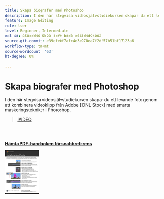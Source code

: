 ```yaml
---
title: Skapa biografer med Photoshop
description: I den här stegvisa videosjälvstudiekursen skapar du ett levande foto genom att kombinera videoklipp från Adobe [!DNL Stock] med smarta maskeringstekniker i Photoshop
feature: Image Editing
role: User
level: Beginner, Intermediate
exl-id: 858cdd40-5b23-4ef9-bdd3-e663d4d94002
source-git-commit: e39efe0f7afc4e3e970ea7f2df57b51bf17123a6
workflow-type: tm+mt
source-wordcount: '63'
ht-degree: 0%

---
```


# Skapa biografer med Photoshop

I den här stegvisa videosjälvstudiekursen skapar du ett levande foto genom att kombinera videoklipp från Adobe [!DNL Stock] med smarta maskeringstekniker i Photoshop.

>[!VIDEO](https://video.tv.adobe.com/v/331002?hidetitle=true)

<br> 

[**Hämta PDF-handboken för snabbreferens**](../quick-reference/CreatingCinemagraphswithPhotoshop.pdf)

[![Bild av första sidan i snabbguiden](assets/CreatingCinemagraphswithPhotoshopPage1.png)](../quick-reference/CreatingCinemagraphswithPhotoshop.pdf)
